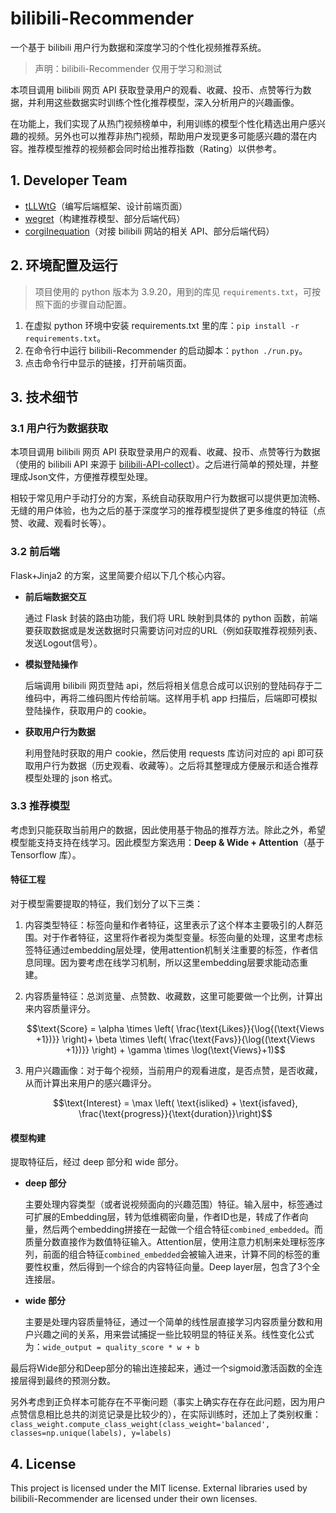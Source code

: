 # bilibili-Recommender

一个基于 bilibili 用户行为数据和深度学习的个性化视频推荐系统。

> 声明：bilibili-Recommender 仅用于学习和测试

本项目调用 bilibili 网页 API 获取登录用户的观看、收藏、投币、点赞等行为数据，并利用这些数据实时训练个性化推荐模型，深入分析用户的兴趣画像。

在功能上，我们实现了从热门视频榜单中，利用训练的模型个性化精选出用户感兴趣的视频。另外也可以推荐非热门视频，帮助用户发现更多可能感兴趣的潜在内容。推荐模型推荐的视频都会同时给出推荐指数（Rating）以供参考。

## 1. Developer Team

* [tLLWtG](https://github.com/tLLWtG)（编写后端框架、设计前端页面）
* [wegret](https://github.com/wegret)（构建推荐模型、部分后端代码）
* [corgiInequation](https://github.com/corgiInequation)（对接 bilibili 网站的相关 API、部分后端代码）

## 2. 环境配置及运行

> 项目使用的 python 版本为 3.9.20，用到的库见 `requirements.txt`，可按照下面的步骤自动配置。

1. 在虚拟 python 环境中安装 requirements.txt 里的库：`pip install -r requirements.txt`。
2. 在命令行中运行 bilibili-Recommender 的启动脚本：`python ./run.py`。
3. 点击命令行中显示的链接，打开前端页面。

## 3. 技术细节

### 3.1 用户行为数据获取

本项目调用 bilibili 网页 API 获取登录用户的观看、收藏、投币、点赞等行为数据（使用的 bilibili API 来源于 [bilibili-API-collect](https://github.com/SocialSisterYi/bilibili-API-collect)）。之后进行简单的预处理，并整理成Json文件，方便推荐模型处理。

相较于常见用户手动打分的方案，系统自动获取用户行为数据可以提供更加流畅、无缝的用户体验，也为之后的基于深度学习的推荐模型提供了更多维度的特征（点赞、收藏、观看时长等）。

### 3.2 前后端

Flask+Jinja2 的方案，这里简要介绍以下几个核心内容。

* **前后端数据交互**
  
  通过 Flask 封装的路由功能，我们将 URL 映射到具体的 python 函数，前端要获取数据或是发送数据时只需要访问对应的URL（例如获取推荐视频列表、发送Logout信号）。

* **模拟登陆操作**
  
  后端调用 bilibili 网页登陆 api，然后将相关信息合成可以识别的登陆码存于二维码中，再将二维码图片传给前端。这样用手机 app 扫描后，后端即可模拟登陆操作，获取用户的 cookie。

* **获取用户行为数据**
  
  利用登陆时获取的用户 cookie，然后使用 requests 库访问对应的 api 即可获取用户行为数据（历史观看、收藏等）。之后将其整理成方便展示和适合推荐模型处理的 json 格式。

### 3.3 推荐模型

考虑到只能获取当前用户的数据，因此使用基于物品的推荐方法。除此之外，希望模型能支持支持在线学习。因此模型方案选用：**Deep & Wide + Attention**（基于 Tensorflow 库）。

#### 特征工程

对于模型需要提取的特征，我们划分了以下三类：

1. 内容类型特征：标签向量和作者特征，这里表示了这个样本主要吸引的人群范围。对于作者特征，这里将作者视为类型变量。标签向量的处理，这里考虑标签特征通过embedding层处理，使用attention机制关注重要的标签，作者信息同理。因为要考虑在线学习机制，所以这里embedding层要求能动态重建。

2. 内容质量特征：总浏览量、点赞数、收藏数，这里可能要做一个比例，计算出来内容质量评分。

   $$\text{Score} = \alpha \times \left( \frac{\text{Likes}}{\log{(\text{Views +1})}} \right)+ \beta \times \left( \frac{\text{Favs}}{\log{(\text{Views +1})}} \right) + \gamma \times \log(\text{Views}+1)$$

3. 用户兴趣画像：对于每个视频，当前用户的观看进度，是否点赞，是否收藏，从而计算出来用户的感兴趣评分。
   
   $$\text{Interest} = \max \left( \text{isliked} + \text{isfaved}, \frac{\text{progress}}{\text{duration}}\right)$$

#### 模型构建

提取特征后，经过 deep 部分和 wide 部分。

* **deep 部分**
  
  主要处理内容类型（或者说视频面向的兴趣范围）特征。输入层中，标签通过可扩展的Embedding层，转为低维稠密向量，作者ID也是，转成了作者向量，然后两个embedding拼接在一起做一个组合特征`combined_embedded`。而质量分数直接作为数值特征输入。Attention层，使用注意力机制来处理标签序列，前面的组合特征`combined_embedded`会被输入进来，计算不同的标签的重要性权重，然后得到一个综合的内容特征向量。Deep layer层，包含了3个全连接层。
* **wide 部分**
  
  主要是处理内容质量特征，通过一个简单的线性层直接学习内容质量分数和用户兴趣之间的关系，用来尝试捕捉一些比较明显的特征关系。线性变化公式为：`wide_output = quality_score * w + b`

最后将Wide部分和Deep部分的输出连接起来，通过一个sigmoid激活函数的全连接层得到最终的预测分数。

另外考虑到正负样本可能存在不平衡问题（事实上确实存在存在此问题，因为用户点赞信息相比总共的浏览记录是比较少的），在实际训练时，还加上了类别权重：`class_weight.compute_class_weight(class_weight='balanced', classes=np.unique(labels), y=labels)`

## 4. License

This project is licensed under the MIT license. External libraries used by bilibili-Recommender are licensed under their own licenses.
